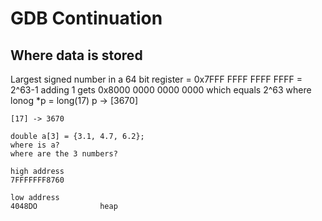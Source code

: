 # GDB Continuation
## Where data is stored

Largest signed number in a 64 bit register = 0x7FFF FFFF FFFF FFFF   =    2^63-1
adding 1 gets 0x8000 0000 0000 0000 which equals 2^63
where
    lonog *p = long(17)
    p -> [3670]
    
    [17] -> 3670

    double a[3] = {3.1, 4.7, 6.2};
    where is a?
    where are the 3 numbers?

    high address
    7FFFFFFF8760

    low address
    4048DO              heap